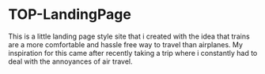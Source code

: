 # TOP-LandingPage

This is a little landing page style site that i created with the idea that trains are a more comfortable and hassle free way to travel than airplanes.
My inspiration for this came after recently taking a trip where i constantly had to deal with the annoyances of air travel.